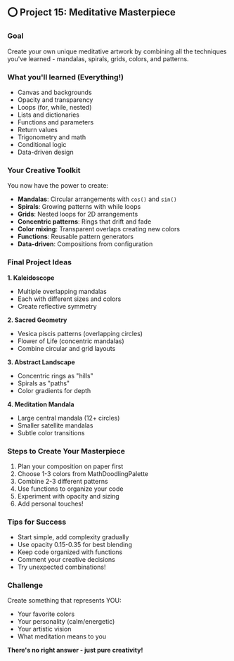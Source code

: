 ## ⭕ Project 15: Meditative Masterpiece

### Goal
Create your own unique meditative artwork by combining all the techniques you've learned - mandalas, spirals, grids, colors, and patterns.

### What you'll learned (Everything!)
- Canvas and backgrounds
- Opacity and transparency
- Loops (for, while, nested)
- Lists and dictionaries
- Functions and parameters
- Return values
- Trigonometry and math
- Conditional logic
- Data-driven design

### Your Creative Toolkit
You now have the power to create:
- **Mandalas**: Circular arrangements with `cos()` and `sin()`
- **Spirals**: Growing patterns with while loops
- **Grids**: Nested loops for 2D arrangements
- **Concentric patterns**: Rings that drift and fade
- **Color mixing**: Transparent overlaps creating new colors
- **Functions**: Reusable pattern generators
- **Data-driven**: Compositions from configuration

### Final Project Ideas

**1. Kaleidoscope**
- Multiple overlapping mandalas
- Each with different sizes and colors
- Create reflective symmetry

**2. Sacred Geometry**
- Vesica piscis patterns (overlapping circles)
- Flower of Life (concentric mandalas)
- Combine circular and grid layouts

**3. Abstract Landscape**
- Concentric rings as "hills"
- Spirals as "paths"
- Color gradients for depth

**4. Meditation Mandala**
- Large central mandala (12+ circles)
- Smaller satellite mandalas
- Subtle color transitions

### Steps to Create Your Masterpiece
1. Plan your composition on paper first
2. Choose 1-3 colors from MathDoodlingPalette
3. Combine 2-3 different patterns
4. Use functions to organize your code
5. Experiment with opacity and sizing
6. Add personal touches!

### Tips for Success
- Start simple, add complexity gradually
- Use opacity 0.15-0.35 for best blending
- Keep code organized with functions
- Comment your creative decisions
- Try unexpected combinations!

### Challenge
Create something that represents YOU:
- Your favorite colors
- Your personality (calm/energetic)
- Your artistic vision
- What meditation means to you

**There's no right answer - just pure creativity!**
